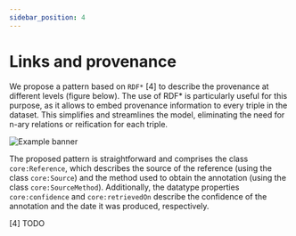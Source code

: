 ```yaml
---
sidebar_position: 4
---
```


# Links and provenance

We propose a pattern based on `RDF*` [4] to describe the provenance at different levels (figure below).
The use of RDF* is particularly useful for this purpose, as it allows to embed provenance information to every triple in the dataset.
This simplifies and streamlines the model, eliminating the need for n-ary relations or reification for each triple.

![Example banner](https://polifonia-project.github.io/music-meta-ontology/assets/images/provenance-851fc5dcfab752b84609cac4cc8b4063.png)

The proposed pattern is straightforward and comprises the class `core:Reference`, which describes the source of the reference (using the class `core:Source`) and the method used to obtain the annotation (using the class `core:SourceMethod`).
Additionally, the datatype properties `core:confidence` and `core:retrievedOn` describe the confidence of the annotation and the date it was produced, respectively.

[4] TODO